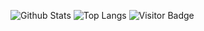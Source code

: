 <!-- ### Hi there 👋 -->

<!--
**repzlaw/repzlaw** is a ✨ _special_ ✨ repository because its `README.md` (this file) appears on your GitHub profile.

Here are some ideas to get you started:

- 🔭 I’m currently working on ...
- 🌱 I’m currently learning ...
- 👯 I’m looking to collaborate on ...
- 🤔 I’m looking for help with ...
- 💬 Ask me about ...
- 📫 How to reach me: ...
- 😄 Pronouns: ...
- ⚡ Fun fact: ...
-->


![Github Stats](https://github-readme-stats.vercel.app/api?username=repzlaw&show_icons=true&include_all_commits=true&theme=radical)
![Top Langs](https://github-readme-stats.vercel.app/api/top-langs/?username=repzlaw&layout=default&theme=radical&count_private=true&show_icons=true&langs_count=10)
![Visitor Badge](https://visitor-badge.laobi.icu/badge?page_id=repzlaw.repzlaw&theme=radical)
